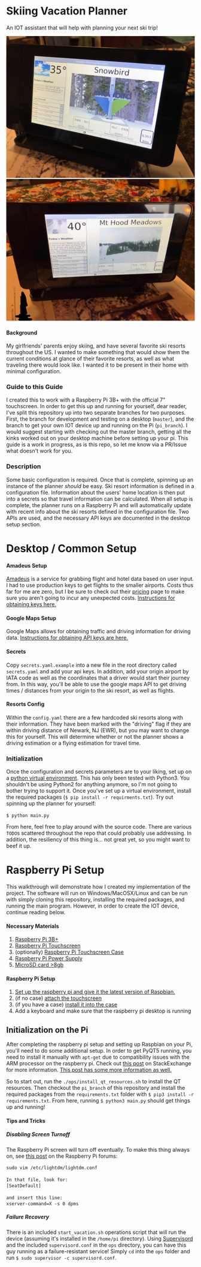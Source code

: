 # Skiing Vacation Planner

An IOT assistant that will help with planning your next ski trip!  

![](./imgs/1.jpeg "")
![](./imgs/2.jpg "")

#### Background

My girlfriends' parents enjoy skiing, and have several favorite ski resorts throughout the US.  I wanted to make something
that would show them the current conditions at glance of their favorite resorts, as well as what traveling there would 
look like.  I wanted it to be present in their home with minimal configuration.

### Guide to this Guide

I created this to work with a Raspberry Pi 3B+ with the official 7" touchscreen.  In order to get this up and running
for yourself, dear reader, I've split this repository up into two separate branches for two purposes.  First, the branch
for development and testing on a desktop (`master`), and the branch to get your own IOT device up and running on the Pi (`pi_branch`).
I would suggest starting with checking out the master branch, getting all the kinks worked out on your desktop machine 
before setting up your pi.  This guide is a work in progress, as is this repo, so let me know via a PR/Issue what doesn't
work for you.

### Description

Some basic configuration is required. Once that is complete, spinning up an instance of the planner _should_ be easy.
Ski resort information is defined in a configuration file.  Information about the users' home location is then put into a secrets
so that travel information can be calculated.  When all setup is complete, the planner runs on a Raspberry Pi and will
automatically update with recent info about the ski resorts defined in the configuration file. Two APIs are used, and
the necessary API keys are documented in the desktop setup section.

# Desktop / Common Setup

#### Amadeus Setup

[Amadeus](https://developers.amadeus.com/) is a service for grabbing flight and hotel data based on user input.  I had to use production keys to get flights
to the smaller airports.  Costs thus far for me are zero, but I be sure to check out their [pricing](https://developers.amadeus.com/pricing)
page to make sure you aren't going to incur any unexpected costs.  [Instructions for obtaining keys here.](https://developers.amadeus.com/get-started/category?id=79&durl=334&parentId=NaN)

#### Google Maps Setup

Google Maps allows for obtaining traffic and driving information for driving data.  [Instructions for obtaining API keys are here.](https://developers.google.com/maps/gmp-get-started)

#### Secrets

Copy `secrets.yaml.example` into a new file in the root directory called `secrets.yaml` and add your api keys. In addition,
add your origin airport by IATA code as well as the coordinates that a driver would start their journey from.  In this
way, you'll be able to use the google maps API to get driving times / distances from your origin to the ski resort, as well
as flights.  

#### Resorts Config

Within the `config.yaml` there are a few hardcoded ski resorts along with their information.  They have been marked with
the "driving" flag if they are within driving distance of Newark, NJ (EWR), but you may want to change this for yourself.
This will determine whether or not the planner shows a driving estimation or a flying estimation for travel time.

### Initialization

Once the configuration and secrets parameters are to your liking, set up on a [python virtual environment](https://docs.python.org/3/library/venv.html).  This has only
been tested with Python3.  You shouldn't be using Python2 for anything anymore, so I'm not going to bother trying to 
support it.  Once you've set up a virtual environment, install the required packages (`$ pip install -r requirments.txt`).
Try out spinning up the planner for yourself:

`$ python main.py`

From here, feel free to play around with the source code.  There are various `TODO`s scattered throughout the repo that 
could probably use addressing.  In addition, the resiliency of this thing is... not great yet, so you might want to beef it up.

# Raspberry Pi Setup

This walkthrough will demonstrate how I created my implementation of the project.  The software will run on Windows/MacOSX/Linux
and can be run with simply cloning this repository, installing the required packages, and running the main program.  However, 
in order to create the IOT device, continue reading below.

#### Necessary Materials

1. [Raspberry Pi 3B+](https://www.adafruit.com/product/3775)
2. [Raspberry Pi Touchscreen](https://www.adafruit.com/product/2718)
3. (optionally) [Raspberry Pi Touchscreen Case](https://smarticase.com/products/smartipi-touch)
4. [Raspberry Pi Power Supply](https://www.adafruit.com/product/1995)
5. [MicroSD card >8gb](https://smile.amazon.com/gp/product/B07K83HSLF)

#### Raspberry Pi Setup

1. [Set up the raspberry pi and give it the latest version of Raspbian.](https://www.raspberrypi.org/documentation/installation/installing-images/)
2. (if no case) [attach the touchscreen](https://cdn-shop.adafruit.com/product-files/2718/2718build.jpg)
3. (if you have a case) [install it into the case](https://www.youtube.com/watch?v=XKVd5638T_8)
4. Add a keyboard and make sure that the raspberry pi desktop is running

## Initialization on the Pi

After completing the raspberry pi setup and setting up Raspbian on your Pi, you'll need to do some additional setup.  In order to
get PyQT5 running, you need to install it manually with `apt-get` due to compatibility issues with the ARM processor on 
the raspberry pi.  Check out [this post](https://raspberrypi.stackexchange.com/questions/62939/pyqt5-on-a-raspberry-pi) on StackExchange for 
more information.  [This post has some more information as well.](https://projects.webvoss.de/2018/11/04/quick-note-web-view-with-pyqt5-and-qt-5-7-on-raspberry-pi/)

So to start out, run the `./ops/install_qt_resources.sh` to install the QT resources.  Then checkout the `pi_branch` of 
this repository and install the required packages from the `requirements.txt` folder with `$ pip3 install -r requirements.txt`.
From here, running `$ python3 main.py` should get things up and running!

#### Tips and Tricks

##### Disabling Screen Turnoff

The Raspberry Pi screen will turn off eventually.  To make this thing always on, see [this post](https://www.raspberrypi.org/forums/viewtopic.php?t=18200#p185781)
on the Raspberry Pi forums:

```
sudo vim /etc/lightdm/lightdm.conf

In that file, look for:
[SeatDefault]

and insert this line:
xserver-command=X -s 0 dpms
```

##### Failure Recovery

There is an included `start_vacation.sh` operations script that will run the device (assuming it's installed in the `/home/pi`
directory).  Using [Supervisord](http://supervisord.org/introduction.html) and the included `supervisord.conf` in the `ops`
directory, you can have this guy running as a failure-resistant service!  Simply `cd` into the `ops` folder and run `$ sudo supervisor -c supervisord.conf`.

